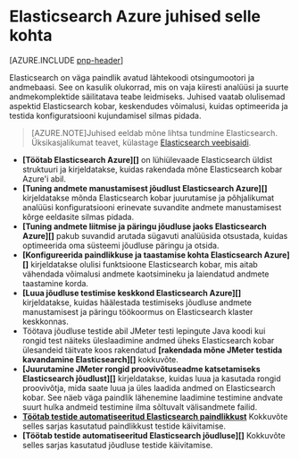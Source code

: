 
<properties
   pageTitle="Azure'i suuniste Elasticsearch | Microsoft Azure'i"
   description="Elasticsearch Azure juhised selle kohta."
   services=""
   documentationCenter="na"
   authors="dragon119"
   manager="bennage"
   editor=""
   tags=""/>

<tags
   ms.service="guidance"
   ms.devlang="na"
   ms.topic="article"
   ms.tgt_pltfrm="na"
   ms.workload="na"
   ms.date="09/22/2016"
   ms.author="masashin"/>

# <a name="elasticsearch-on-azure-guidance"></a>Elasticsearch Azure juhised selle kohta 

[AZURE.INCLUDE [pnp-header](../../includes/guidance-pnp-header-include.md)]

Elasticsearch on väga paindlik avatud lähtekoodi otsingumootori ja andmebaasi. See on kasulik olukorrad, mis on vaja kiiresti analüüsi ja suurte andmekomplektide säilitatava teabe leidmiseks. Juhised vaatab olulisemad aspektid Elasticsearch kobar, keskendudes võimalusi, kuidas optimeerida ja testida konfiguratsiooni kujundamisel silmas pidada.

> [AZURE.NOTE]Juhised eeldab mõne lihtsa tundmine Elasticsearch. Üksikasjalikumat teavet, külastage [Elasticsearch veebisaidi](https://www.elastic.co/products/elasticsearch). 

- **[Töötab Elasticsearch Azure][]** on lühiülevaade Elasticsearch üldist struktuuri ja kirjeldatakse, kuidas rakendada mõne Elasticsearch kobar Azure'i abil. 
- **[Tuning andmete manustamisest jõudlust Elasticsearch Azure][]** kirjeldatakse mõnda Elasticsearch kobar juurutamise ja põhjalikumat analüüsi konfiguratsiooni erinevate suvandite andmete manustamisest kõrge eeldasite silmas pidada.
- **[Tuning andmete liitmise ja päringu jõudluse jaoks Elasticsearch Azure][]** pakub suvandid arutada sügavuti analüüsida otsustada, kuidas optimeerida oma süsteemi jõudluse päringu ja otsida.
- **[Konfigureerida paindlikkuse ja taastamise kohta Elasticsearch Azure][]** kirjeldatakse olulisi funktsioone Elasticsearch kobar, mis aitab vähendada võimalusi andmete kaotsimineku ja laiendatud andmete taastamine korda.
- **[Luua jõudluse testimise keskkond Elasticsearch Azure][]** kirjeldatakse, kuidas häälestada testimiseks jõudluse andmete manustamisest ja päringu töökoormus on Elasticsearch klaster keskkonnas. 
- Töötava jõudluse testide abil JMeter testi lepingute Java koodi kui rongid test näiteks üleslaadimine andmed üheks Elasticsearch kobar ülesandeid täitvate koos rakendatud **[rakendada mõne JMeter testida kavandamine Elasticsearch][]** kokkuvõte.
- **[Juurutamine JMeter rongid proovivõtuseadme katsetamiseks Elasticsearch jõudlust][]** kirjeldatakse, kuidas luua ja kasutada rongid proovivõtja, mida saate luua ja üles laadida andmed on Elasticsearch kobar. See näeb väga paindlik lähenemine laadimine testimine andvate suurt hulka andmeid testimine ilma sõltuvalt välisandmete failid. 
- **[Töötab testide automatiseeritud Elasticsearch paindlikkust][]** Kokkuvõte selles sarjas kasutatud paindlikkust testide käivitamise. 
- **[Töötab testide automatiseeritud Elasticsearch jõudluse][]** Kokkuvõte selles sarjas kasutatud jõudluse testide käivitamise.


[Azure'i Elasticsearch töötavate]: guidance-elasticsearch-running-on-azure.md
[Elasticsearch Azure andmete manustamisest jõudluse häälestamine]: guidance-elasticsearch-tuning-data-ingestion-performance.md
[Luua tulemuslikkuse Elasticsearch Azure keskkonna testimine]: guidance-elasticsearch-creating-performance-testing-environment.md
[Elasticsearch JMeter testi lepingu rakendamine]: guidance-elasticsearch-implementing-jmeter-test-plan.md
[JMeter rongid proovivõtuseadme katsetamiseks Elasticsearch jõudlust juurutamine]: guidance-elasticsearch-deploying-jmeter-junit-sampler.md
[Andmete koondamine ja Azure Elasticsearch päringu jõudluse häälestamine]: guidance-elasticsearch-tuning-data-aggregation-and-query-performance.md
[Konfigureerimine Elasticsearch Azure paindlikkuse ja taastamine]: guidance-elasticsearch-configuring-resilience-and-recovery.md
[Töötab testide automatiseeritud Elasticsearch paindlikkust]: guidance-elasticsearch-running-automated-resilience-tests.md
[Töötab testide automatiseeritud Elasticsearch jõudlus]: guidance-elasticsearch-running-automated-performance-tests.md
